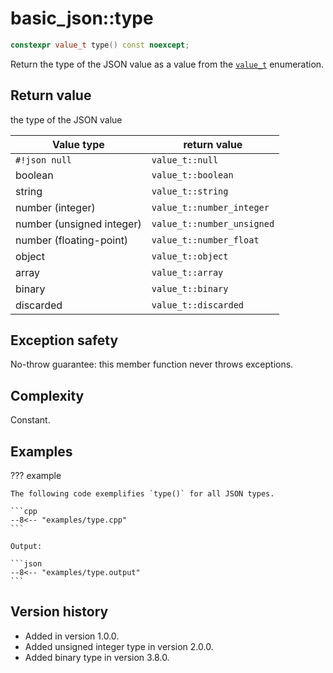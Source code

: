 # basic_json::type

```cpp
constexpr value_t type() const noexcept;
```

Return the type of the JSON value as a value from the [`value_t`](value_t.md) enumeration.

## Return value

the type of the JSON value

Value type                | return value
------------------------- | -------------------------
`#!json null`             | `value_t::null`
boolean                   | `value_t::boolean`
string                    | `value_t::string`
number (integer)          | `value_t::number_integer`
number (unsigned integer) | `value_t::number_unsigned`
number (floating-point)   | `value_t::number_float`
object                    | `value_t::object`
array                     | `value_t::array`
binary                    | `value_t::binary`
discarded                 | `value_t::discarded`

## Exception safety

No-throw guarantee: this member function never throws exceptions.

## Complexity

Constant.

## Examples

??? example

    The following code exemplifies `type()` for all JSON types.
    
    ```cpp
    --8<-- "examples/type.cpp"
    ```
    
    Output:
    
    ```json
    --8<-- "examples/type.output"
    ```

## Version history

- Added in version 1.0.0.
- Added unsigned integer type in version 2.0.0.
- Added binary type in version 3.8.0.
